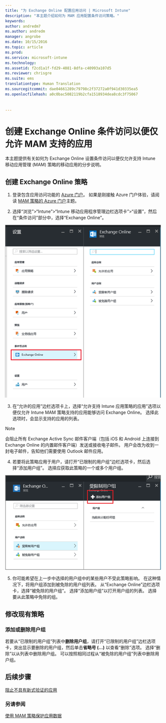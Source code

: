 ```yaml
---
title: "为 Exchange Online 配置应用访问 | Microsoft Intune"
description: "本主题介绍如何为 MAM 应用配置条件访问策略。"
keywords: 
author: andredm7
ms.author: andredm
manager: angrobe
ms.date: 10/15/2016
ms.topic: article
ms.prod: 
ms.service: microsoft-intune
ms.technology: 
ms.assetid: f2cd1a1f-fd29-4081-8dfa-c40993a107d5
ms.reviewer: chrisgre
ms.suite: ems
translationtype: Human Translation
ms.sourcegitcommit: dae04661289c79798c2f37272a0f941d30335ea5
ms.openlocfilehash: a0c0bac5082119b2cfa1518934dea8cdc3f75067


---
```


# <a name="create-an-exchange-online-conditional-access-to-only-allow-apps-supported-by-mam"></a>创建 Exchange Online 条件访问以便仅允许 MAM 支持的应用
本主题提供有关如何为 Exchange Online 设置条件访问以便仅允许支持 Intune 移动应用管理 (MAM) 策略的移动应用的分步说明。


## <a name="create-an-exchange-online-policy"></a>创建 Exchange Online 策略
1.  登录包含应用访问功能的 [Azure 门户](https://portal.azure.com)。 如果是刚接触 Azure 门户体验，请阅读 [MAM 策略的 Azure 门户](azure-portal-for-microsoft-intune-mam-policies.md)主题。

2.  选择“浏览”>“Intune”>“Intune 移动应用程序管理边栏选项卡”>“设置”，然后在“条件访问”部分中，选择“Exchange Online”。

  ![显示条件访问部分（其中突出显示 Exchange Online 选项）的设置边栏选项卡的屏幕截图](../media/mam-ca-settings-exo.png)

3.  在“允许的应用”边栏选项卡上，选择“允许支持 Intune 应用策略的应用”选项以便仅允许 Intune MAM 策略支持的应用能够访问 Exchange Online。 选择此选项时，会显示支持的应用的列表。

  >[!NOTE]
  >会阻止所有 Exchange Active Sync 邮件客户端（包括 iOS 和 Android 上连接到 Exchange Online 的内置邮件客户端）发送或接收电子邮件。 用户会改为收到一封电子邮件，告知他们需要使用 Outlook 邮件应用。 
4.   若要将此策略应用于用户，请打开“已限制的用户组”边栏选项卡，然后选择“添加用户组”。 选择应获取此策略的一个或多个用户组。

  ![突出显示添加用户组选项的已限制用户组边栏选项卡的屏幕截图](../media/mam-ca-add-user-group.png)

5.  你可能希望在上一步中选择的用户组中的某些用户不受此策略影响。 在这种情况下，将用户组添加到被免除的用户组列表。 从“Exchange Online”边栏选项卡，选择“被免除的用户组”。 选择“添加用户组”以打开用户组的列表。 选择要从此策略中免除的组。  

## <a name="modify-an-existing-policy"></a>修改现有策略
### <a name="add-or-delete-user-groups"></a>添加或删除用户组

若要从“已限制的用户组”列表中**删除用户组**，请打开“已限制的用户组”边栏选项卡，突出显示要删除的用户组，然后单击**省略号 (...)** 以查看“删除”选项。 选择“删除”以从列表中删除用户组。 可以按照相同过程从“被免除的用户组”列表中删除用户组。


## <a name="next-steps"></a>后续步骤
[阻止不具有新式验证的应用](block-apps-with-no-modern-authentication.md)
### <a name="see-also"></a>另请参阅
[使用 MAM 策略保护应用数据](protect-app-data-using-mobile-app-management-policies-with-microsoft-intune.md)



<!--HONumber=Dec16_HO2-->


